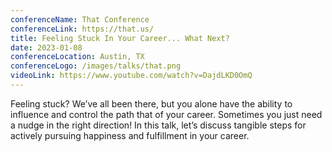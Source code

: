 ```yaml
---
conferenceName: That Conference
conferenceLink: https://that.us/
title: Feeling Stuck In Your Career... What Next?
date: 2023-01-08
conferenceLocation: Austin, TX
conferenceLogo: /images/talks/that.png
videoLink: https://www.youtube.com/watch?v=DajdLKD0OmQ
---
```


Feeling stuck? We’ve all been there, but you alone have the ability to influence and control the path that of your career. Sometimes you just need a nudge in the right direction! In this talk, let’s discuss tangible steps for actively pursuing happiness and fulfillment in your career.

